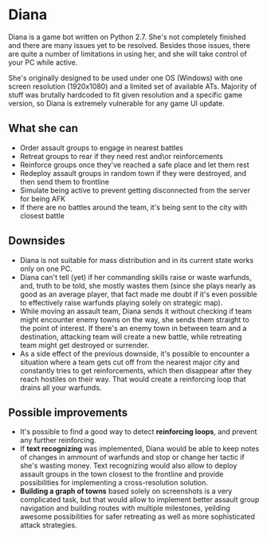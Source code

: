 # Diana
Diana is a game bot written on Python 2.7. She's not completely finished and there are many issues yet to be resolved. Besides those issues, there are quite a number of limitations in using her, and she will take control of your PC while active. 

She's originally designed to be used under one OS (Windows) with one screen resolution (1920x1080) and a limited set of available ATs. Majority of stuff was brutally hardcoded to fit given resolution and a specific game version, so Diana is extremely vulnerable for any game UI update.

## What she can
- Order assault groups to engage in nearest battles
- Retreat groups to rear if they need rest and\or reinforcements
- Reinforce groups once they've reached a safe place and let them rest 
- Redeploy assault groups in random town if they were destroyed, and then send them to frontline
- Simulate being active to prevent getting disconnected from the server for being AFK
- If there are no battles around the team, it's being sent to the city with closest battle

## Downsides
- Diana is not suitable for mass distribution and in its current state works only on one PC.
- Diana can't tell (yet) if her commanding skills raise or waste warfunds, and, truth to be told, she mostly wastes them (since she plays nearly as good as an average player, that fact made me doubt if it's even possible to effectively raise warfunds playing solely on strategic map).
- While moving an assault team, Diana sends it without checking if team might encounter enemy towns on the way, she sends them straight to the point of interest. If there's an enemy town in between team and a destination, attacking team will create a new battle, while retreating team might get destroyed or surrender.
- As a side effect of the previous downside, it's possible to encounter a situation where a team gets cut off from the nearest major city and constantly tries to get reinforcements, which then disappear after they reach hostiles on their way. That would create a reinforcing loop that drains all your warfunds.

## Possible improvements
- It's possible to find a good way to detect **reinforcing loops**, and prevent any further reinforcing.
- If **text recognizing** was implemented, Diana would be able to keep notes of changes in ammount of warfunds and stop or change her tactic if she's wasting money. Text recognizing would also allow to deploy assault groups in the town closest to the frontline and provide possibilities for implementing a cross-resolution solution.
- **Building a graph of towns** based solely on screenshots is a very complicated task, but that would allow to implement better assault group navigation and building routes with multiple milestones, yeilding awesome possibilities for safer retreating as well as more sophisticated attack strategies.
